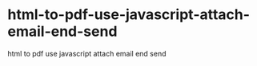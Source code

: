 # html-to-pdf-use-javascript-attach-email-end-send
html to pdf use javascript attach email end send
